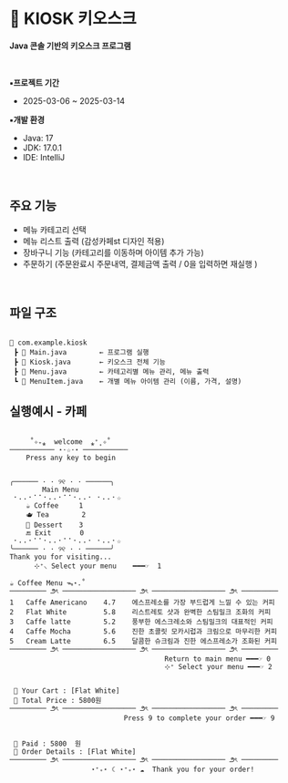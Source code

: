 # **🌿 KIOSK 키오스크**
**Java 콘솔 기반의 키오스크 프로그램**

<br>

**▪️프로젝트 기간**
- 2025-03-06 ~ 2025-03-14

**▪️개발 환경**  
- Java: 17  
- JDK: 17.0.1  
- IDE: IntelliJ  

<br>

## **주요 기능** 
- 메뉴 카테고리 선택
- 메뉴 리스트 출력 (감성카페st 디자인 적용)
- 장바구니 기능 (카테고리를 이동하며 아이템 추가 가능)
- 주문하기 (주문완료시 주문내역, 결제금액 출력 / 0을 입력하면 재실행 )


<br>

## **파일 구조**
```

📂 com.example.kiosk  
 ┣ 📜 Main.java        ← 프로그램 실행
 ┣ 📜 Kiosk.java       ← 키오스크 전체 기능
 ┣ 📜 Menu.java        ← 카테고리별 메뉴 관리, 메뉴 출력
 ┗ 📜 MenuItem.java    ← 개별 메뉴 아이템 관리 (이름, 가격, 설명)

```



## **실행예시 - 카페**
```

     ˚✧₊⁎  welcome  ⁎⁺˳✧˚   
─────────── ⋆⋅☆⋅⋆ ───────────
    Press any key to begin   


╭────── · · ୨୧ · · ──────╮
        Main Menu        
 ⠂⠄⠄⠂⠁⠁⠂⠄⠄⠂⠁⠁⠂⠄⠄⠂ ⠂⠄⠄⠂☆
    ☕️ Coffee     1   
    🫖 Tea        2   
    🍰 Dessert    3   
    🔚 Exit       0        
 ⠂⠄⠄⠂⠁⠁⠂⠄⠄⠂⠁⠁⠂⠄⠄⠂ ⠂⠄⠄⠂☆
╰────── · · ୨୧ · · ──────╯
Thank you for visiting...
      ⊹⁺⸜ Select your menu    ━━━☞  1
    
☕️ Coffee Menu ᯓ⋆.˚
───────── ౨ৎ ────────────────── ౨ৎ ────────────────── ౨ৎ ─────────
1   Caffe Americano    4.7    에스프레소를 가장 부드럽게 느낄 수 있는 커피    
2   Flat White         5.8    리스트레토 샷과 완벽한 스팀밀크 조화의 커피     
3   Caffe latte        5.2    풍부한 에스크레소와 스팀밀크의 대표적인 커피     
4   Caffe Mocha        5.6    진한 초콜릿 모카시럽과 크림으로 마무리한 커피    
5   Cream Latte        6.5    달콤한 슈크림과 진한 에스프레소가 조화된 커피    
───────── ౨ৎ ────────────────── ౨ৎ ────────────────── ౨ৎ ─────────
                                      Return to main menu ━━━☞ 0
                                      ⊹⁺ Select your menu ━━━☞ 2


 🛒 Your Cart : [Flat White]
 🛒 Total Price : 5800원
───────── ౨ৎ ────────────────── ౨ৎ ────────────────── ౨ৎ ─────────
                            Press 9 to complete your order ━━━☞ 9


 🌿 Paid : 5800  원
 🌿 Order Details : [Flat White]
───────── ౨ৎ ────────────────── ౨ৎ ────────────────── ౨ৎ ─────────
                    ⋆⁺₊⋆ ☾ ⋆⁺₊⋆ ☁︎  Thank you for your order!


```

 

